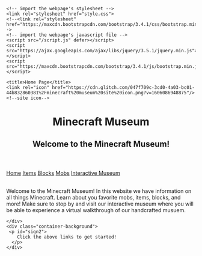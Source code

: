 <!--<!DOCTYPE html>-->
<html lang="en">
  <head>
    <meta charset="utf-8">
    <meta http-equiv="X-UA-Compatible" content="IE=edge">
    <meta name="viewport" content="width=device-width, initial-scale=1">

    <!-- import the webpage's stylesheet -->
    <link rel="stylesheet" href="style.css">
    <!--<link rel="stylesheet" href="https://maxcdn.bootstrapcdn.com/bootstrap/3.4.1/css/bootstrap.min.css">-->
    <!-- import the webpage's javascript file -->
    <script src="/script.js" defer></script>
    <script src="https://ajax.googleapis.com/ajax/libs/jquery/3.5.1/jquery.min.js"></script>
    <script src="https://maxcdn.bootstrapcdn.com/bootstrap/3.4.1/js/bootstrap.min.js"></script>
    
    <title>Home Page</title>
    <link rel="icon" href="https://cdn.glitch.com/047f709c-3cd0-4a03-bc01-44b832860381%2Fminecraft%20museum%20site%20icon.png?v=1606086948875"/> <!--site icon-->

    
  </head>  
  <body>
    <header>
      <h1>Minecraft Museum</h1>
      <h2>Welcome to the Minecraft Museum!</h2>
    </header>
        <!-- Navigation bar -->
    <nav>
      <a class="navstyleSelected" href="index.html">Home</a>
      <a class="navstyle" href="items.html">Items</a>
      <a class="navstyle" href="blocks.html">Blocks</a>
      <a class="navstyle" href="mobs.html">Mobs</a>
      <a class="navstyle2" href="museum.html" target="_blank">Interactive Museum</a>
    </nav>
    <br>
    <div class="container-background">
      <p> 
        Welcome to the Minecraft Museum! In this website we have information on all things Minecraft. Learn about you favorite mobs, items, blocks, and more! 
        Make sure to stop by and visit our interactive museum where you will be able to experience a virtual walkthrough of our handcrafted musuem.
      </p>
     
    </div>
    <div class="container-background">
     <p id="sign2">
        Click the above links to get started!
      </p>
    </div>
  </body>
</html>
